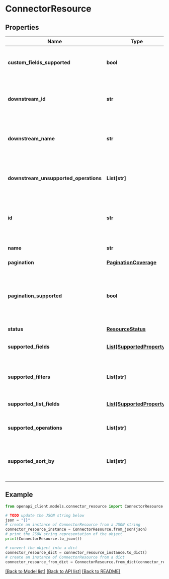 # ConnectorResource


## Properties

Name | Type | Description | Notes
------------ | ------------- | ------------- | -------------
**custom_fields_supported** | **bool** | Indicates if custom fields are supported on this resource. | [optional] 
**downstream_id** | **str** | ID of the resource in the Connector&#39;s API (downstream) | [optional] 
**downstream_name** | **str** | Name of the resource in the Connector&#39;s API (downstream) | [optional] 
**downstream_unsupported_operations** | **List[str]** | List of operations that are not supported on the downstream. | [optional] 
**id** | **str** | ID of the resource, typically a lowercased version of name. | [optional] 
**name** | **str** | Name of the resource (plural) | [optional] 
**pagination** | [**PaginationCoverage**](PaginationCoverage.md) |  | [optional] 
**pagination_supported** | **bool** | Indicates if pagination (cursor and limit parameters) is supported on the list endpoint of the resource. | [optional] 
**status** | [**ResourceStatus**](ResourceStatus.md) |  | [optional] 
**supported_fields** | [**List[SupportedProperty]**](SupportedProperty.md) | Supported fields on the detail endpoint. | [optional] 
**supported_filters** | **List[str]** | Supported filters on the list endpoint of the resource. | [optional] 
**supported_list_fields** | [**List[SupportedProperty]**](SupportedProperty.md) | Supported fields on the list endpoint. | [optional] 
**supported_operations** | **List[str]** | List of supported operations on the resource. | [optional] 
**supported_sort_by** | **List[str]** | Supported sorting properties on the list endpoint of the resource. | [optional] 

## Example

```python
from openapi_client.models.connector_resource import ConnectorResource

# TODO update the JSON string below
json = "{}"
# create an instance of ConnectorResource from a JSON string
connector_resource_instance = ConnectorResource.from_json(json)
# print the JSON string representation of the object
print(ConnectorResource.to_json())

# convert the object into a dict
connector_resource_dict = connector_resource_instance.to_dict()
# create an instance of ConnectorResource from a dict
connector_resource_from_dict = ConnectorResource.from_dict(connector_resource_dict)
```
[[Back to Model list]](../README.md#documentation-for-models) [[Back to API list]](../README.md#documentation-for-api-endpoints) [[Back to README]](../README.md)


